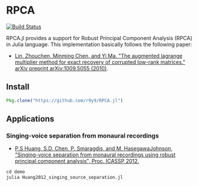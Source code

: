 # RPCA

[![Build Status](https://travis-ci.org/r9y9/RPCA.jl.svg?branch=master)](https://travis-ci.org/r9y9/RPCA.jl)

RPCA.jl provides a support for Robust Principal Component Analysis (RPCA) in Julia language. This implementation basically follows the following paper: 

- [Lin, Zhouchen, Minming Chen, and Yi Ma. "The augmented lagrange multiplier method for exact recovery of corrupted low-rank matrices." arXiv preprint arXiv:1009.5055 (2010)](http://arxiv.org/pdf/1009.5055.pdf).

## Install

```julia
Pkg.clone("https://github.com/r9y9/RPCA.jl")
```

## Applications

### Singing-voice separation from monaural recordings

- [P.S Huang, S.D. Chen, P. Smaragdis, and M. HasegawaJohnson, "Singing-voice separation from monaural recordings using robust principal component analysis", Proc. ICASSP 2012.](http://www.mirlab.org/conference_papers/International_Conference/ICASSP%202012/pdfs/0000057.pdf)

```julia
cd demo
julia Huang2012_singing_source_separation.jl
```
